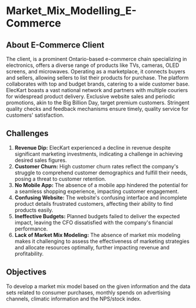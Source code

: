 # Market_Mix_Modelling_E-Commerce
## About E-Commerce Client
The client, is a prominent Ontario-based e-commerce chain specializing in electronics, offers a diverse range of products like TVs, cameras, OLED screens, and microwaves. Operating as a marketplace, it connects buyers and sellers, allowing sellers to list their products for purchase. The platform collaborates with top and budget brands, catering to a wide customer base. ElecKart boasts a vast national network and partners with multiple couriers for widespread product delivery. Exclusive website sales and periodic promotions, akin to the Big Billion Day, target premium customers. Stringent quality checks and feedback mechanisms ensure timely, quality service for customers' satisfaction.
## Challenges
1. **Revenue Dip:** ElecKart experienced a decline in revenue despite significant marketing investments, indicating a challenge in achieving desired sales figures.
2. **Customer Churn:** High customer churn rates reflect the company's struggle to comprehend customer demographics and fulfill their needs, posing a threat to customer retention.
3. **No Mobile App:** The absence of a mobile app hindered the potential for a seamless shopping experience, impacting customer engagement.
4. **Confusing Website:** The website's confusing interface and incomplete product details frustrated customers, affecting their ability to find products easily.
5. **Ineffective Budgets:** Planned budgets failed to deliver the expected impact, leaving the CFO dissatisfied with the company's financial performance.
6. **Lack of Market Mix Modeling:** The absence of market mix modeling makes it challenging to assess the effectiveness of marketing strategies and allocate resources optimally, further impacting revenue and profitability.
## Objectives
To develop a market mix model based on the given information and the data sets related to consumer purchases, monthly spends on advertising channels, climatic information and the NPS/stock index.
